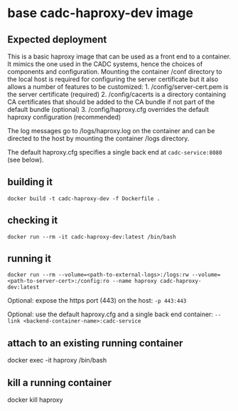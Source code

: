 # base cadc-haproxy-dev image

## Expected deployment
This is a basic haproxy image that can be used as a front end to a container. It mimics the one used in the CADC systems,
hence the choices of components and configuration. Mounting the container /conf directory to the local host is
required for configuring the server certificate but it also allows a
number of features to be customized:
    1. /config/server-cert.pem is the server certificate (required)
    2. /config/cacerts is a directory containing CA certificates that should be added to the CA bundle if not part of
    the default bundle (optional)
    3. /config/haproxy.cfg overrides the default haproxy configuration (recommended)

The log messages go to /logs/haproxy.log on the container and can be directed to the host by mounting the
container /logs directory.

The default haproxy.cfg specifies a single back end at `cadc-service:8080` (see below).

## building it
```
docker build -t cadc-haproxy-dev -f Dockerfile .
```

## checking it
```
docker run --rm -it cadc-haproxy-dev:latest /bin/bash
```

## running it
```
docker run --rm --volume=<path-to-external-logs>:/logs:rw --volume=<path-to-server-cert>:/config:ro --name haproxy cadc-haproxy-dev:latest
```
Optional: expose the https port (443) on the host: `-p 443:443`

Optional: use the default haproxy.cfg and a single back end container: `--link <backend-container-name>:cadc-service` 

## attach to an existing running container
docker exec -it haproxy /bin/bash

## kill a running container
docker kill haproxy

